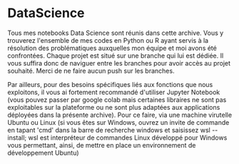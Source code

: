 # DataScience
Tous mes notebooks Data Science sont réunis dans cette archive. 
Vous y trouverez l'ensemble de mes codes en Python ou R ayant servis à la résolution des problématiques auxquelles mon équipe et moi avons été confrontées. 
Chaque projet est situé sur une branche qui lui est dédiée. Il vous suffira donc de naviguer entre les branches pour avoir accès au projet souhaité. 
Merci de ne faire aucun push sur les branches.


Par ailleurs, pour des besoins spécifiques liés aux fonctions que nous exploitons, il vous ai fortement recommandé d'utiliser Jupyter Notebook (vous pouvez passer par google colab mais certaines libraires ne sont pas exploitables sur la plateforme ou ne sont plus adaptées aux applications déployées dans la présente archive).
Pour ce faire, via une machine virutelle Ubuntu ou Linux (si vous êtes sur Windows, ouvrez un invite de commande en tapant 'cmd' dans la barre de recherche windows et saisissez wsl --install; wsl est interpréteur de commandes Linux développé pour Windows vous permettant, ainsi, de mettre en place un environnement de développement Ubuntu)
